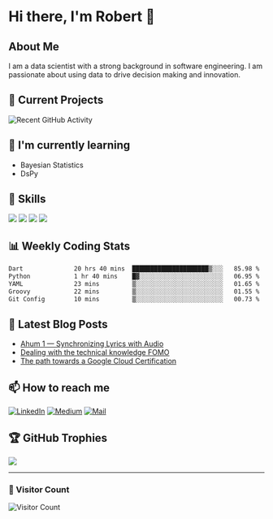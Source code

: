 # Hi there, I'm Robert 👋

## About Me
I am a data scientist with a strong background in software engineering. I am passionate about using data to drive decision making and innovation. 

## 🔭 Current Projects
<!-- This section can be automatically updated using GitHub Actions -->
![Recent GitHub Activity](https://github-readme-stats-damianr13s-projects.vercel.app/api?username=damianr13&show_icons=true&theme=radical)

## 🌱 I'm currently learning
<!-- You can manually update this section or use GitHub Actions to fetch from your pinned repositories -->
- Bayesian Statistics
- DsPy

## 💼 Skills
<!-- You can customize this section with your own skills -->
![](https://img.shields.io/badge/Code-Python-informational?style=flat&logo=python&logoColor=white&color=2bbc8a)
![](https://img.shields.io/badge/Framework-PyTorch-informational?style=flat&logo=pytorch&logoColor=white&color=2bbc8a)
![](https://img.shields.io/badge/Tools-Kubernetes-informational?style=flat&logo=kubernetes&logoColor=white&color=2bbc8a)
![](https://img.shields.io/badge/Tools-GoogleCloud-informational?style=flat&logo=googlecloud&logoColor=white&color=2bbc8a)

## 📊 Weekly Coding Stats
<!-- This section can be automatically updated using WakaTime and GitHub Actions -->
<!--START_SECTION:waka-->

```txt
Dart              20 hrs 40 mins  █████████████████████▒░░░   85.98 %
Python            1 hr 40 mins    █▓░░░░░░░░░░░░░░░░░░░░░░░   06.95 %
YAML              23 mins         ▒░░░░░░░░░░░░░░░░░░░░░░░░   01.65 %
Groovy            22 mins         ▒░░░░░░░░░░░░░░░░░░░░░░░░   01.55 %
Git Config        10 mins         ▒░░░░░░░░░░░░░░░░░░░░░░░░   00.73 %
```

<!--END_SECTION:waka-->

## 📝 Latest Blog Posts
<!-- This section can be automatically updated using GitHub Actions to fetch from Medium or your personal blog -->
<!-- BLOG-POST-LIST:START -->
- [Ahum 1 — Synchronizing Lyrics with Audio](https://medium.com/@damianr13/ahum-1-synchronizing-lyrics-with-audio-54f11dffa1f2?source=rss-498f3d84be93------2)
- [Dealing with the technical knowledge FOMO](https://medium.com/@damianr13/dealing-with-the-technical-knowledge-fomo-a8923557c659?source=rss-498f3d84be93------2)
- [The path towards a Google Cloud Certification](https://medium.com/@damianr13/the-path-towards-a-google-cloud-certification-220ff61a7741?source=rss-498f3d84be93------2)
<!-- BLOG-POST-LIST:END -->

## 📫 How to reach me
[![LinkedIn](https://img.shields.io/badge/LinkedIn-Connect-blue?style=flat&logo=linkedin&logoColor=white)](https://www.linkedin.com/in/damianr13/)
[![Medium](https://img.shields.io/badge/Medium-Follow-black?style=flat&logo=medium&logoColor=white)](https://medium.com/@damianr13)
[![Mail](https://img.shields.io/badge/Mail-Contact-blue?style=flat&logo=gmail&logoColor=white)](mailto:hej@adamiro.se)

## 🏆 GitHub Trophies
![](https://github-profile-trophy.vercel.app/?username=damianr13&theme=nord&column=7)

---

### 👀 Visitor Count
![Visitor Count](https://profile-counter.glitch.me/damianr13/count.svg)

<!--
**damianr13/damianr13** is a ✨ _special_ ✨ repository because its `README.md` (this file) appears on your GitHub profile.
-->
